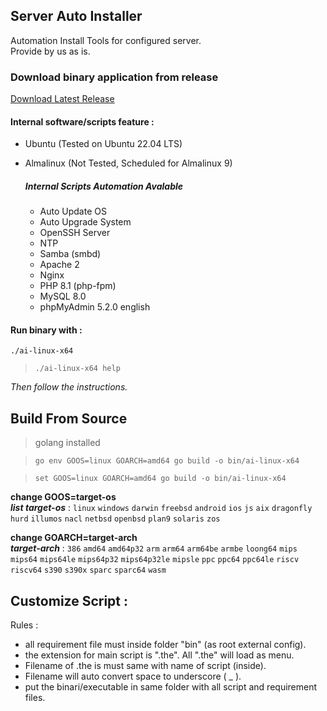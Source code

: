 ## Server Auto Installer
Automation Install Tools for configured server.  
Provide by us as is. 

### Download binary application from release
[Download Latest Release](../../releases)


#### Internal software/scripts feature :
- Ubuntu (Tested on Ubuntu 22.04 LTS)
- Almalinux (Not Tested, Scheduled for Almalinux 9)

    ##### Internal Scripts Automation Avalable
    - Auto Update OS
    - Auto Upgrade System
    - OpenSSH Server
    - NTP
    - Samba (smbd)
    - Apache 2
    - Nginx
    - PHP 8.1 (php-fpm)
    - MySQL 8.0
    - phpMyAdmin 5.2.0 english



#### Run binary with :

```./ai-linux-x64```

> `./ai-linux-x64 help`


_Then follow the instructions._



## Build From Source
> golang installed

> `go env GOOS=linux GOARCH=amd64 go build -o bin/ai-linux-x64`

> `set GOOS=linux GOARCH=amd64 go build -o bin/ai-linux-x64`

**change GOOS=target-os**  
_**list target-os**_ : `linux` `windows` `darwin` `freebsd` `android` `ios` `js` `aix` `dragonfly` `hurd` `illumos` `nacl` `netbsd` `openbsd` `plan9` `solaris` `zos`

**change GOARCH=target-arch**  
_**target-arch**_ : `386` `amd64` `amd64p32` `arm` `arm64` `arm64be` `armbe` `loong64` `mips` `mips64` `mips64le` `mips64p32` `mips64p32le` `mipsle` `ppc` `ppc64` `ppc64le` `riscv` `riscv64` `s390` `s390x` `sparc` `sparc64` `wasm`

## Customize Script :
Rules :
- all requirement file must inside folder "bin" (as root external config).  
- the extension for main script is ".the". All ".the" will load as menu.  
- Filename of .the is must same with name of script (inside).  
- Filename will auto convert space to underscore ( _ ).
- put the binari/executable in same folder with all script and requirement files.
